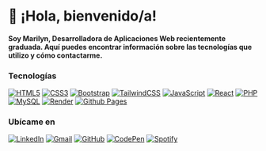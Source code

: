 # 👋 ¡Hola, bienvenido/a!

 #### Soy Marilyn, Desarrolladora de Aplicaciones Web recientemente graduada. Aquí puedes encontrar información sobre las tecnologías que utilizo y cómo contactarme.

### Tecnologías

[![HTML5](https://img.shields.io/badge/html5-%23E34F26.svg?style=for-the-badge&logo=html5&logoColor=white)](https://img.shields.io/badge/html5-%23E34F26.svg?style=for-the-badge&logo=html5&logoColor=white)
[![CSS3](https://img.shields.io/badge/css3-%231572B6.svg?style=for-the-badge&logo=css3&logoColor=white)](https://img.shields.io/badge/css3-%231572B6.svg?style=for-the-badge&logo=css3&logoColor=white)
[![Bootstrap](https://img.shields.io/badge/bootstrap-%238511FA.svg?style=for-the-badge&logo=bootstrap&logoColor=white)](https://img.shields.io/badge/bootstrap-%238511FA.svg?style=for-the-badge&logo=bootstrap&logoColor=white)
[![TailwindCSS](https://img.shields.io/badge/tailwindcss-%2338B2AC.svg?style=for-the-badge&logo=tailwind-css&logoColor=white)](https://img.shields.io/badge/tailwindcss-%2338B2AC.svg?style=for-the-badge&logo=tailwind-css&logoColor=white)
[![JavaScript](https://img.shields.io/badge/javascript-%23232323.svg?style=for-the-badge&logo=javascript&logoColor=%23F7DF1E)](https://img.shields.io/badge/javascript-%23232323.svg?style=for-the-badge&logo=javascript&logoColor=%23F7DF1E)
[![React](https://img.shields.io/badge/react-%23232323.svg?style=for-the-badge&logo=react&logoColor=%2361DAFB)](https://img.shields.io/badge/react-%23232323.svg?style=for-the-badge&logo=react&logoColor=%2361DAFB)
[![PHP](https://img.shields.io/badge/php-%23777BB4.svg?style=for-the-badge&logo=php&logoColor=white)](https://img.shields.io/badge/php-%23777BB4.svg?style=for-the-badge&logo=php&logoColor=white)
[![MySQL](https://img.shields.io/badge/mysql-4479A1.svg?style=for-the-badge&logo=mysql&logoColor=white)](https://img.shields.io/badge/mysql-4479A1.svg?style=for-the-badge&logo=mysql&logoColor=white)
[![Render](https://img.shields.io/badge/Render-%46E3B7.svg?style=for-the-badge&logo=render&logoColor=white)](https://img.shields.io/badge/Render-%46E3B7.svg?style=for-the-badge&logo=render&logoColor=white)
[![Github Pages](https://img.shields.io/badge/github%20pages-121013?style=for-the-badge&logo=github&logoColor=white)](https://img.shields.io/badge/github%20pages-121013?style=for-the-badge&logo=github&logoColor=white)

### Ubícame en
[![LinkedIn](https://img.shields.io/badge/linkedin-%230077B5.svg?style=for-the-badge&logo=linkedin&logoColor=white)](https://www.linkedin.com/in/marilynsaravia)
[![Gmail](https://img.shields.io/badge/Gmail-D14836?style=for-the-badge&logo=gmail&logoColor=white)](mailto:goitiasaraviamarilyn@gmail.com)
[![GitHub](https://img.shields.io/badge/github-%23121011.svg?style=for-the-badge&logo=github&logoColor=white)](https://github.com/marilynsaravia)
[![CodePen](https://img.shields.io/badge/Codepen-FF69B4?style=for-the-badge&logo=codepen&logoColor=white)](https://codepen.io/marilynsaravia)
[![Spotify](https://img.shields.io/badge/Spotify-1ED760?style=for-the-badge&logo=spotify&logoColor=white)](https://open.spotify.com/user/31ywehgx2z63mxs4fcwubt4szn7a?si=BDZcX0hgTYCMIUhTDghkQg)
